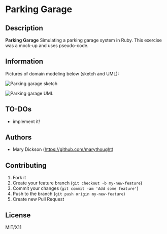 # Parking Garage

## Description
**Parking Garage** Simulating a parking garage system in Ruby. This exercise was a mock-up and uses pseudo-code.

## Information

Pictures of domain modeling below (sketch and UML):

![Parking garage sketch](http://marydickson.com/wp-content/uploads/2015/09/parkingSketch.jpg)

![Parking garage UML](http://marydickson.com/wp-content/uploads/2015/09/parkingUML.jpg)

## TO-DOs

* implement it!

## Authors

* Mary Dickson (https://github.com/marythought)

## Contributing

1. Fork it
2. Create your feature branch (`git checkout -b my-new-feature`)
3. Commit your changes (`git commit -am 'Add some feature'`)
4. Push to the branch (`git push origin my-new-feature`)
5. Create new Pull Request

## License

MIT/X11
